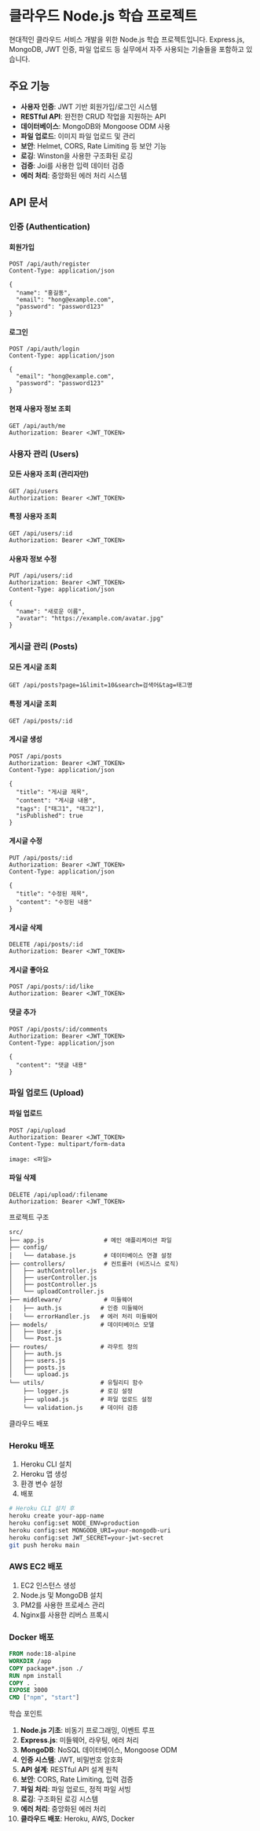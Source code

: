 # 클라우드 Node.js 학습 프로젝트

현대적인 클라우드 서비스 개발을 위한 Node.js 학습 프로젝트입니다. Express.js, MongoDB, JWT 인증, 파일 업로드 등 실무에서 자주 사용되는 기술들을 포함하고 있습니다.

## 주요 기능

- **사용자 인증**: JWT 기반 회원가입/로그인 시스템
- **RESTful API**: 완전한 CRUD 작업을 지원하는 API
- **데이터베이스**: MongoDB와 Mongoose ODM 사용
- **파일 업로드**: 이미지 파일 업로드 및 관리
- **보안**: Helmet, CORS, Rate Limiting 등 보안 기능
- **로깅**: Winston을 사용한 구조화된 로깅
- **검증**: Joi를 사용한 입력 데이터 검증
- **에러 처리**: 중앙화된 에러 처리 시스템

## API 문서

### 인증 (Authentication)

#### 회원가입
```http
POST /api/auth/register
Content-Type: application/json

{
  "name": "홍길동",
  "email": "hong@example.com",
  "password": "password123"
}
```

#### 로그인
```http
POST /api/auth/login
Content-Type: application/json

{
  "email": "hong@example.com",
  "password": "password123"
}
```

#### 현재 사용자 정보 조회
```http
GET /api/auth/me
Authorization: Bearer <JWT_TOKEN>
```

### 사용자 관리 (Users)

#### 모든 사용자 조회 (관리자만)
```http
GET /api/users
Authorization: Bearer <JWT_TOKEN>
```

#### 특정 사용자 조회
```http
GET /api/users/:id
Authorization: Bearer <JWT_TOKEN>
```

#### 사용자 정보 수정
```http
PUT /api/users/:id
Authorization: Bearer <JWT_TOKEN>
Content-Type: application/json

{
  "name": "새로운 이름",
  "avatar": "https://example.com/avatar.jpg"
}
```

### 게시글 관리 (Posts)

#### 모든 게시글 조회
```http
GET /api/posts?page=1&limit=10&search=검색어&tag=태그명
```

#### 특정 게시글 조회
```http
GET /api/posts/:id
```

#### 게시글 생성
```http
POST /api/posts
Authorization: Bearer <JWT_TOKEN>
Content-Type: application/json

{
  "title": "게시글 제목",
  "content": "게시글 내용",
  "tags": ["태그1", "태그2"],
  "isPublished": true
}
```

#### 게시글 수정
```http
PUT /api/posts/:id
Authorization: Bearer <JWT_TOKEN>
Content-Type: application/json

{
  "title": "수정된 제목",
  "content": "수정된 내용"
}
```

#### 게시글 삭제
```http
DELETE /api/posts/:id
Authorization: Bearer <JWT_TOKEN>
```

#### 게시글 좋아요
```http
POST /api/posts/:id/like
Authorization: Bearer <JWT_TOKEN>
```

#### 댓글 추가
```http
POST /api/posts/:id/comments
Authorization: Bearer <JWT_TOKEN>
Content-Type: application/json

{
  "content": "댓글 내용"
}
```

### 파일 업로드 (Upload)

#### 파일 업로드
```http
POST /api/upload
Authorization: Bearer <JWT_TOKEN>
Content-Type: multipart/form-data

image: <파일>
```

#### 파일 삭제
```http
DELETE /api/upload/:filename
Authorization: Bearer <JWT_TOKEN>
```

프로젝트 구조

```
src/
├── app.js                 # 메인 애플리케이션 파일
├── config/
│   └── database.js        # 데이터베이스 연결 설정
├── controllers/           # 컨트롤러 (비즈니스 로직)
│   ├── authController.js
│   ├── userController.js
│   ├── postController.js
│   └── uploadController.js
├── middleware/            # 미들웨어
│   ├── auth.js           # 인증 미들웨어
│   └── errorHandler.js   # 에러 처리 미들웨어
├── models/               # 데이터베이스 모델
│   ├── User.js
│   └── Post.js
├── routes/               # 라우트 정의
│   ├── auth.js
│   ├── users.js
│   ├── posts.js
│   └── upload.js
└── utils/                # 유틸리티 함수
    ├── logger.js         # 로깅 설정
    ├── upload.js         # 파일 업로드 설정
    └── validation.js     # 데이터 검증
```



클라우드 배포

### Heroku 배포

1. Heroku CLI 설치
2. Heroku 앱 생성
3. 환경 변수 설정
4. 배포

```bash
# Heroku CLI 설치 후
heroku create your-app-name
heroku config:set NODE_ENV=production
heroku config:set MONGODB_URI=your-mongodb-uri
heroku config:set JWT_SECRET=your-jwt-secret
git push heroku main
```

### AWS EC2 배포

1. EC2 인스턴스 생성
2. Node.js 및 MongoDB 설치
3. PM2를 사용한 프로세스 관리
4. Nginx를 사용한 리버스 프록시

### Docker 배포

```dockerfile
FROM node:18-alpine
WORKDIR /app
COPY package*.json ./
RUN npm install
COPY . .
EXPOSE 3000
CMD ["npm", "start"]
```

학습 포인트

1. **Node.js 기초**: 비동기 프로그래밍, 이벤트 루프
2. **Express.js**: 미들웨어, 라우팅, 에러 처리
3. **MongoDB**: NoSQL 데이터베이스, Mongoose ODM
4. **인증 시스템**: JWT, 비밀번호 암호화
5. **API 설계**: RESTful API 설계 원칙
6. **보안**: CORS, Rate Limiting, 입력 검증
7. **파일 처리**: 파일 업로드, 정적 파일 서빙
8. **로깅**: 구조화된 로깅 시스템
9. **에러 처리**: 중앙화된 에러 처리
10. **클라우드 배포**: Heroku, AWS, Docker
